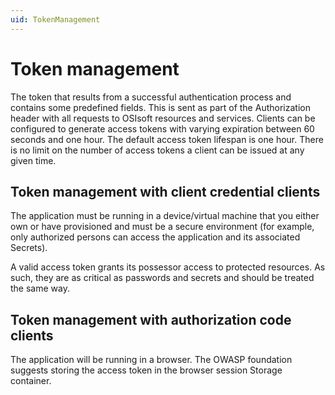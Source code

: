 ```yaml
---
uid: TokenManagement
---
```


# Token management

The token that results from a successful authentication process and contains some predefined fields. This is sent as part of the Authorization header with all requests to OSIsoft resources and services. Clients can be configured to generate access tokens with varying expiration between 60 seconds and one hour. The default access token lifespan is one hour. There is no limit on the number of access tokens a client can be issued at any given time. 

## Token management with client credential clients

The application must be running in a device/virtual machine that you either own or have provisioned and must be a secure environment (for example, only authorized persons can access the application and its associated Secrets).

A valid access token grants its possessor access to protected resources. As such, they are as critical as passwords and secrets and should be treated the same way.

## Token management with authorization code clients

The application will be running in a browser. The OWASP foundation suggests storing the access token in the browser session Storage container.
